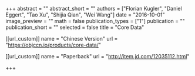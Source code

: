 +++
abstract = ""
abstract_short = ""
authors = ["Florian Kugler", "Daniel Eggert", "Tao Xu", "Shijia Qian", "Wei Wang"]
date = "2016-10-01"
image_preview = ""
math = false
publication_types = ["1"]
publication = ""
publication_short = ""
selected = false
title = "Core Data"

[[url_custom]]
name = "Chinese Version"
url = "https://objccn.io/products/core-data/"

[[url_custom]]
name = "Paperback"
url = "http://item.jd.com/12035112.html"

+++

